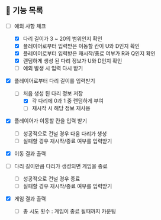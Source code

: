## 📃 기능 목록
- [ ] 예외 사항 체크
  - [x] 다리 길이가 3 ~ 20의 범위인지 확인
  - [x] 플레이어로부터 입력받은 이동할 칸이 U와 D인지 확인
  - [x] 플레이어로부터 입력받은 재시작/종료 여부가 R과 Q인지 확인
  - [x] 랜덤하게 생성 된 다리 정보가 U와 D인지 확인
  - [ ] 예외 발생 시 입력 다시 받기
  
- [x] 플레이어로부터 다리 길이를 입력받기
  - [ ] 처음 생성 된 다리 정보 저장
      - [x] 각 다리에 0과 1 중 랜덤하게 부여
      - [ ] 재시작 시 해당 정보 재사용
    
- [x] 플레이어가 이동할 칸을 입력 받기
  - [ ] 성공적으로 건널 경우 다음 다리가 생성
  - [ ] 실패할 경우 재시작/종료 여부를 입력받기
- [x] 이동 결과 출력 
  
- [ ] 다리 길이만큼 다리가 생성되면 게임을 종료
  - [ ] 성공적으로 건널 경우 종료
  - [ ] 실패할 경우 재시작/종료 여부를 입력받기

- [x] 게임 결과 출력
  - [ ] 총 시도 횟수 : 게임이 종료 될때까지 카운팅
    